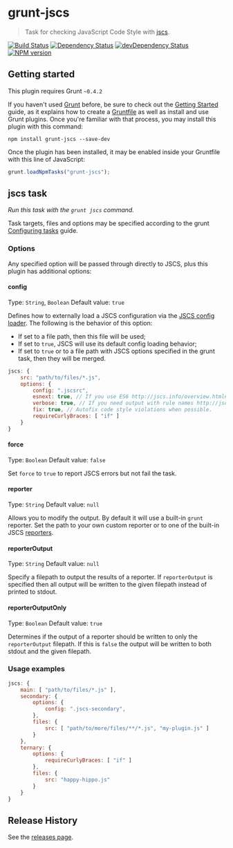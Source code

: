 # grunt-jscs
> Task for checking JavaScript Code Style with [jscs](https://github.com/jscs-dev/node-jscs).

[![Build Status](https://travis-ci.org/jscs-dev/grunt-jscs.svg?branch=master)](https://travis-ci.org/jscs-dev/grunt-jscs)
[![Dependency Status](https://david-dm.org/jscs-dev/grunt-jscs.svg)](https://david-dm.org/jscs-dev/grunt-jscs)
[![devDependency Status](https://david-dm.org/jscs-dev/grunt-jscs/dev-status.svg)](https://david-dm.org/jscs-dev/grunt-jscs#info=devDependencies)
[![NPM version](https://badge.fury.io/js/grunt-jscs.svg)](http://badge.fury.io/js/grunt-jscs)

## Getting started
This plugin requires Grunt `~0.4.2`

If you haven't used [Grunt](http://gruntjs.com/) before, be sure to check out the [Getting Started](http://gruntjs.com/getting-started) guide, as it explains how to create a [Gruntfile](http://gruntjs.com/sample-gruntfile) as well as install and use Grunt plugins. Once you're familiar with that process, you may install this plugin with this command:

```shell
npm install grunt-jscs --save-dev
```

Once the plugin has been installed, it may be enabled inside your Gruntfile with this line of JavaScript:

```js
grunt.loadNpmTasks("grunt-jscs");
```

## jscs task
_Run this task with the `grunt jscs` command._

Task targets, files and options may be specified according to the grunt [Configuring tasks](http://gruntjs.com/configuring-tasks) guide.

### Options
Any specified option will be passed through directly to JSCS, plus this plugin has additional options:

#### config
Type: `String`, `Boolean`
Default value: `true`

Defines how to externally load a JSCS configuration via the [JSCS config loader](http://jscs.info/overview.html#-config-).
The following is the behavior of this option:

- If set to a file path, then this file will be used;
- If set to `true`, JSCS will use its default config loading behavior;
- If set to `true` or to a file path with JSCS options specified in the grunt task, then they will be merged.

```js
jscs: {
    src: "path/to/files/*.js",
    options: {
        config: ".jscsrc",
        esnext: true, // If you use ES6 http://jscs.info/overview.html#esnext
        verbose: true, // If you need output with rule names http://jscs.info/overview.html#verbose
        fix: true, // Autofix code style violations when possible.
        requireCurlyBraces: [ "if" ]
    }
}
```

#### force
Type: `Boolean`
Default value: `false`

Set `force` to `true` to report JSCS errors but not fail the task.

#### reporter
Type: `String`
Default value: `null`

Allows you to modify the output. By default it will use a built-in `grunt` reporter. Set the path to your own custom reporter or to one of the built-in JSCS [reporters](https://github.com/jscs-dev/node-jscs/tree/master/lib/reporters).

#### reporterOutput
Type: `String`
Default value: `null`

Specify a filepath to output the results of a reporter. If `reporterOutput` is specified then all output will be written to the given filepath instead of printed to stdout.

#### reporterOutputOnly
Type: `Boolean`
Default value: `true`

Determines if the output of a reporter should be written to only the `reporterOutput` filepath. If this is `false` the output will be written to both stdout and the given filepath.

### Usage examples
```js
jscs: {
    main: [ "path/to/files/*.js" ],
    secondary: {
        options: {
            config: ".jscs-secondary",
        },
        files: {
            src: [ "path/to/more/files/**/*.js", "my-plugin.js" ]
        }
    },
    ternary: {
        options: {
            requireCurlyBraces: [ "if" ]
        },
        files: {
            src: "happy-hippo.js"
        }
    }
}
```

## Release History
See the [releases page](https://github.com/jscs-dev/grunt-jscs/releases).
